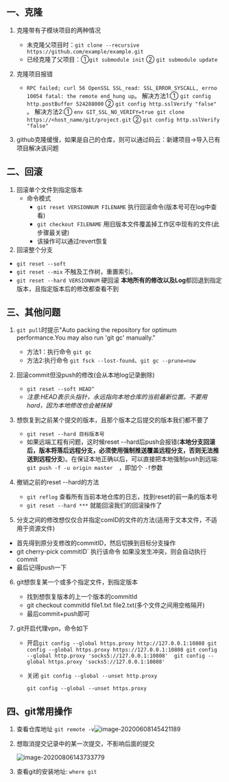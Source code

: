 ## 一、克隆

1. 克隆带有子模块项目的两种情况
   - 未克隆父项目时：`git clone --recursive https://github.com/example/example.git`
   - 已经克隆了父项目：①`git submodule init` ② `git submodule update`

2. 克隆项目报错
   * ` RPC failed; curl 56 OpenSSL SSL_read: SSL_ERROR_SYSCALL, errno 10054 fatal: the remote end hung up `。 解决方法1:① `git config http.postBuffer 524288000` ② `git config http.sslVerify "false"` 。 解决方法2:① `env GIT_SSL_NO_VERIFY=true git clone https://<host_name/git/project.git` ② `git config http.sslVerify "false"`

3. github克隆缓慢，如果是自己的仓库，则可以通过码云：新建项目->导入已有项目解决该问题

## 二、回滚

1. 回滚单个文件到指定版本
   * 命令模式
     * `git reset VERSIONNUM FILENAME` 执行回滚命令(版本号可在log中查看)
     * `git checkout FILENAME` 用旧版本文件覆盖掉工作区中现有的文件(此步骤最关键)
     * 该操作可以通过revert恢复
2. 回滚整个分支

* `git reset --soft` 
* `git reset --mix` 不触及工作树，重置索引。
* `git reset --hard VERSIONNUM` 硬回滚 **本地所有的修改以及Log**都回退到指定版本，且指定版本后的修改都查看不到

## 三、其他问题

1. `git pull`时提示"Auto packing the repository for optimum performance.You may also run 'git gc' manually."
   
   * 方法1：执行命令 `git gc`
   * 方法2:执行命令 `git fsck --lost-found`、`git gc --prune=now`
2. 回滚commit但没push的修改(会从本地log记录删除)
   * `git reset --soft HEAD^`
   * *注意:HEAD表示头指针，永远指向本地仓库的当前最新位置。不要用hard，因为本地修改也会被抹掉*
3. 想恢复到之前某个提交的版本，且那个版本之后提交的版本我们都不要了
   
   * `git reset --hard 目标版本号`
   * 如果远端工程有问题，这时候reset --hard后push会报错(**本地分支回滚后，版本将落后远程分支，必须使用强制推送覆盖远程分支，否则无法推送到远程分支**)。在保证本地正确以后，可以直接把本地强制push到远端: `git push -f -u origin master  `，即加个 `-f`参数
4. 撤销之前的reset --hard的方法
   * `git reflog` 查看所有当前本地仓库的日志，找到reset的前一条的版本号
   * `git reset --hard ***` 就能回滚我们的回滚操作了
5.  分支之间的修改想仅仅合并指定comID的文件的方法(适用于文本文件，不适用于资源文件)
   * 首先得到原分支修改的commitID，然后切换到目标分支操作
   * git cherry-pick commitID` 执行该命令 如果没发生冲突，则会自动执行commit
   * 最后记得push一下

6. git想恢复某一个或多个指定文件，到指定版本
   * 找到想恢复版本的上一个版本的commitId
   * git checkout commitId file1.txt file2.txt(多个文件之间用空格隔开)
   * 最后commit+push即可

7. git开启代理vpn，命令如下

   * 开启`git config --global https.proxy http://127.0.0.1:10808
     git config --global https.proxy https://127.0.0.1:10808
     git config --global http.proxy 'socks5://127.0.0.1:10808' 
     git config --global https.proxy 'socks5://127.0.0.1:10808'`

   * 关闭 `git config --global --unset http.proxy`

     `git config --global --unset https.proxy`

## 四、git常用操作

1. 查看仓库地址 `git remote -v`![image-20200608145421189](D:\Note\MarkDownNote\CommonTools\_v_images\image-20200608145421189.png)

2. 想取消提交记录中的某一次提交，不影响后面的提交

   ![image-20200806143733779](D:\Note\MarkDownNote\CommonTools\_v_images\image-20200806143733779.png)

3. 查看git的安装地址: `where git`